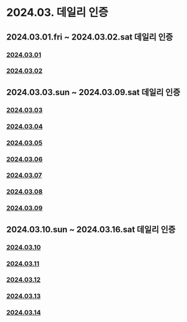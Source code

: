 # 2024.03. 데일리 인증

## 2024.03.01.fri ~ 2024.03.02.sat 데일리 인증

### [2024.03.01](https://github.com/jwelyl/daily_certification/blob/main/2024/03/01/24_03_01_daily_certification.md)

### [2024.03.02](https://github.com/jwelyl/daily_certification/blob/main/2024/03/02/24_03_02_daily_certification.md)

## 2024.03.03.sun ~ 2024.03.09.sat 데일리 인증

### [2024.03.03](https://github.com/jwelyl/daily_certification/blob/main/2024/03/03/24_03_03_daily_certification.md)

### [2024.03.04](https://github.com/jwelyl/daily_certification/blob/main/2024/03/04/24_03_04_daily_certification.md)

### [2024.03.05](https://github.com/jwelyl/daily_certification/blob/main/2024/03/05/24_03_05_daily_certification.md)

### [2024.03.06](https://github.com/jwelyl/daily_certification/blob/main/2024/03/06/24_03_06_daily_certification.md)

### [2024.03.07](https://github.com/jwelyl/daily_certification/blob/main/2024/03/07/24_03_07_daily_certification.md)

### [2024.03.08](https://github.com/jwelyl/daily_certification/blob/main/2024/03/08/24_03_08_daily_certification.md)

### [2024.03.09](https://github.com/jwelyl/daily_certification/blob/main/2024/03/09/24_03_09_daily_certification.md)

## 2024.03.10.sun ~ 2024.03.16.sat 데일리 인증

### [2024.03.10](https://github.com/jwelyl/daily_certification/blob/main/2024/03/10/24_03_10_daily_certification.md)

### [2024.03.11](https://github.com/jwelyl/daily_certification/blob/main/2024/03/11/24_03_11_daily_certification.md)

### [2024.03.12](https://github.com/jwelyl/daily_certification/blob/main/2024/03/12/24_03_12_daily_certification.md)

### [2024.03.13](https://github.com/jwelyl/daily_certification/blob/main/2024/03/13/24_03_13_daily_certification.md)

### [2024.03.14](https://github.com/jwelyl/daily_certification/blob/main/2024/03/14/24_03_14_daily_certification.md)

